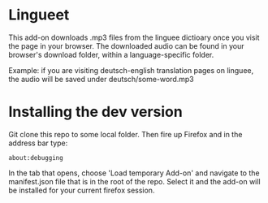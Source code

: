 # Lingueet

This add-on downloads .mp3 files from the linguee dictioary once you
visit the page in your browser. The downloaded audio can be found in
your browser's download folder, within a language-specific folder.

Example: if you are visiting deutsch-english translation pages on
linguee, the audio will be saved under deutsch/some-word.mp3

# Installing the dev version

Git clone this repo to some local folder. Then fire up Firefox and in
the address bar type:

`about:debugging`

In the tab that opens, choose 'Load temporary Add-on' and navigate to
the manifest.json file that is in the root of the repo. Select it and
the add-on will be installed for your current firefox session.